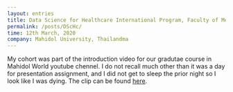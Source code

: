 ```yaml
---
layout: entries
title: Data Science for Healthcare International Program, Faculty of Medicine Ramathibodi Hospital
permalink: /posts/DScHc/
time: 12th March, 2020
company: Mahidol University, Thailandma
---
```


My cohort was part of the introduction video for our gradutae course in Mahidol World youtube chennel. <span /> I do not recall much other than it was a day for presentation assignment, and I did not get to sleep the prior night so I look like I was dying. The clip can be found [here](https://youtu.be/44IAklz9oOA&autoplay=0 "DSCI-CEB-RAMA-MU @ Mahidol World @ Youtube").
